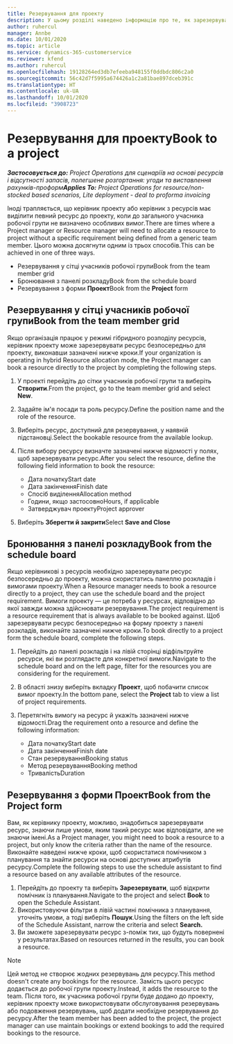 ```yaml
---
title: Резервування для проекту
description: У цьому розділі наведено інформацію про те, як зарезервувати ресурс для проекту.
author: ruhercul
manager: Annbe
ms.date: 10/01/2020
ms.topic: article
ms.service: dynamics-365-customerservice
ms.reviewer: kfend
ms.author: ruhercul
ms.openlocfilehash: 19128264ed3db7efeeba948155f0ddbdc806c2a0
ms.sourcegitcommit: 56c42d7f5995a674426a1c2a81bae897dceb391c
ms.translationtype: HT
ms.contentlocale: uk-UA
ms.lasthandoff: 10/01/2020
ms.locfileid: "3908723"
---
```

# <a name="book-to-a-project"></a><span data-ttu-id="9968b-103">Резервування для проекту</span><span class="sxs-lookup"><span data-stu-id="9968b-103">Book to a project</span></span>

<span data-ttu-id="9968b-104">_**Застосовується до:** Project Operations для сценаріїв на основі ресурсів і відсутності запасів, полегшене розгортання: угоди та виставлення рахунків-проформ_</span><span class="sxs-lookup"><span data-stu-id="9968b-104">_**Applies To:** Project Operations for resource/non-stocked based scenarios, Lite deployment - deal to proforma invoicing_</span></span>

<span data-ttu-id="9968b-105">Іноді трапляється, що керівник проекту або керівник з ресурсів має виділити певний ресурс до проекту, коли до загального учасника робочої групи не визначено особливих вимог.</span><span class="sxs-lookup"><span data-stu-id="9968b-105">There are times where a Project manager or Resource manager will need to allocate a resource to project without a specific requirement being defined from a generic team member.</span></span> <span data-ttu-id="9968b-106">Цього можна досягнути одним із трьох способів.</span><span class="sxs-lookup"><span data-stu-id="9968b-106">This can be achieved in one of three ways.</span></span>

- <span data-ttu-id="9968b-107">Резервування у сітці учасників робочої групи</span><span class="sxs-lookup"><span data-stu-id="9968b-107">Book from the team member grid</span></span>
- <span data-ttu-id="9968b-108">Бронювання з панелі розкладу</span><span class="sxs-lookup"><span data-stu-id="9968b-108">Book from the schedule board</span></span>
- <span data-ttu-id="9968b-109">Резервування з форми **Проект**</span><span class="sxs-lookup"><span data-stu-id="9968b-109">Book from the **Project** form</span></span>

## <a name="book-from-the-team-member-grid"></a><span data-ttu-id="9968b-110">Резервування у сітці учасників робочої групи</span><span class="sxs-lookup"><span data-stu-id="9968b-110">Book from the team member grid</span></span>

<span data-ttu-id="9968b-111">Якщо організація працює у режимі гібридного розподілу ресурсів, керівник проекту може зарезервувати ресурс безпосередньо для проекту, виконавши зазначені нижче кроки.</span><span class="sxs-lookup"><span data-stu-id="9968b-111">If your organization is operating in hybrid Resource allocation mode, the Project manager can book a resource directly to the project by completing the following steps.</span></span>

1. <span data-ttu-id="9968b-112">У проекті перейдіть до сітки учасників робочої групи та виберіть **Створити**.</span><span class="sxs-lookup"><span data-stu-id="9968b-112">From the project, go to the team member grid and select **New**.</span></span>
2. <span data-ttu-id="9968b-113">Задайте ім'я посади та роль ресурсу.</span><span class="sxs-lookup"><span data-stu-id="9968b-113">Define the position name and the role of the resource.</span></span>
3. <span data-ttu-id="9968b-114">Виберіть ресурс, доступний для резервування, у наявній підстановці.</span><span class="sxs-lookup"><span data-stu-id="9968b-114">Select the bookable resource from the available lookup.</span></span>
4. <span data-ttu-id="9968b-115">Після вибору ресурсу визначте зазначені нижче відомості у полях, щоб зарезервувати ресурс.</span><span class="sxs-lookup"><span data-stu-id="9968b-115">After you select the resource, define the following field information to book the resource:</span></span>

    - <span data-ttu-id="9968b-116">Дата початку</span><span class="sxs-lookup"><span data-stu-id="9968b-116">Start date</span></span>
    - <span data-ttu-id="9968b-117">Дата закінчення</span><span class="sxs-lookup"><span data-stu-id="9968b-117">Finish date</span></span>
    - <span data-ttu-id="9968b-118">Спосіб виділення</span><span class="sxs-lookup"><span data-stu-id="9968b-118">Allocation method</span></span>
    - <span data-ttu-id="9968b-119">Години, якщо застосовно</span><span class="sxs-lookup"><span data-stu-id="9968b-119">Hours, if applicable</span></span>
    - <span data-ttu-id="9968b-120">Затверджувач проекту</span><span class="sxs-lookup"><span data-stu-id="9968b-120">Project approver</span></span>

6. <span data-ttu-id="9968b-121">Виберіть **Зберегти й закрити**</span><span class="sxs-lookup"><span data-stu-id="9968b-121">Select **Save and Close**</span></span>

## <a name="book-from-the-schedule-board"></a><span data-ttu-id="9968b-122">Бронювання з панелі розкладу</span><span class="sxs-lookup"><span data-stu-id="9968b-122">Book from the schedule board</span></span>

<span data-ttu-id="9968b-123">Якщо керівникові з ресурсів необхідно зарезервувати ресурс безпосередньо до проекту, можна скористатись панеллю розкладів і вимогами проекту.</span><span class="sxs-lookup"><span data-stu-id="9968b-123">When a Resource manager needs to book a resource directly to a project, they can use the schedule board and the project requirement.</span></span> <span data-ttu-id="9968b-124">Вимоги проекту — це потреба у ресурсах, відповідно до якої завжди можна здійснювати резервування.</span><span class="sxs-lookup"><span data-stu-id="9968b-124">The project requirement is a resource requirement that is always available to be booked against.</span></span> <span data-ttu-id="9968b-125">Щоб зарезервувати ресурс безпосередньо на форму проекту з панелі розкладів, виконайте зазначені нижче кроки.</span><span class="sxs-lookup"><span data-stu-id="9968b-125">To book directly to a project form the schedule board, complete the following steps.</span></span>

1. <span data-ttu-id="9968b-126">Перейдіть до панелі розкладів і на лівій сторінці відфільтруйте ресурси, які ви розглядаєте для конкретної вимоги.</span><span class="sxs-lookup"><span data-stu-id="9968b-126">Navigate to the schedule board and on the left page, filter for the resources you are considering for the requirement.</span></span>
2. <span data-ttu-id="9968b-127">В області знизу виберіть вкладку **Проект**, щоб побачити список вимог проекту.</span><span class="sxs-lookup"><span data-stu-id="9968b-127">In the bottom pane, select the **Project** tab to view a list of project requirements.</span></span>
3. <span data-ttu-id="9968b-128">Перетягніть вимогу на ресурс й укажіть зазначені нижче відомості.</span><span class="sxs-lookup"><span data-stu-id="9968b-128">Drag the requirement onto a resource and define the following information:</span></span>

    - <span data-ttu-id="9968b-129">Дата початку</span><span class="sxs-lookup"><span data-stu-id="9968b-129">Start date</span></span>
    - <span data-ttu-id="9968b-130">Дата закінчення</span><span class="sxs-lookup"><span data-stu-id="9968b-130">Finish date</span></span>
    - <span data-ttu-id="9968b-131">Стан резервування</span><span class="sxs-lookup"><span data-stu-id="9968b-131">Booking status</span></span>
    - <span data-ttu-id="9968b-132">Метод резервування</span><span class="sxs-lookup"><span data-stu-id="9968b-132">Booking method</span></span>
    - <span data-ttu-id="9968b-133">Тривалість</span><span class="sxs-lookup"><span data-stu-id="9968b-133">Duration</span></span>

## <a name="book-from-the-project-form"></a><span data-ttu-id="9968b-134">Резервування з форми Проект</span><span class="sxs-lookup"><span data-stu-id="9968b-134">Book from the Project form</span></span>

<span data-ttu-id="9968b-135">Вам, як керівнику проекту, можливо, знадобиться зарезервувати ресурс, знаючи лише умови, яким такий ресурс має відповідати, але не знаючи імені.</span><span class="sxs-lookup"><span data-stu-id="9968b-135">As a Project manager, you might need to book a resource to a project, but only know the criteria rather than the name of the resource.</span></span> <span data-ttu-id="9968b-136">Виконайте наведені нижче кроки, щоб скористатися помічником з планування та знайти ресурси на основі доступних атрибутів ресурсу.</span><span class="sxs-lookup"><span data-stu-id="9968b-136">Complete the following steps to use the schedule assistant to find a resource based on any available attributes of the resource.</span></span> 

1. <span data-ttu-id="9968b-137">Перейдіть до проекту та виберіть **Зарезервувати**, щоб відкрити помічник із планування.</span><span class="sxs-lookup"><span data-stu-id="9968b-137">Navigate to the project and select **Book** to open the Schedule Assistant.</span></span>
2. <span data-ttu-id="9968b-138">Використовуючи фільтри в лівій частині помічника з планування, уточніть умови, а тоді виберіть **Пошук**.</span><span class="sxs-lookup"><span data-stu-id="9968b-138">Using the filters on the left side of the Schedule Assistant, narrow the criteria and select **Search.**</span></span>
3. <span data-ttu-id="9968b-139">Ви зможете зарезервувати ресурс з-поміж тих, що будуть повернені у результатах.</span><span class="sxs-lookup"><span data-stu-id="9968b-139">Based on resources returned in the results, you can book a resource.</span></span>

> [!NOTE]
> <span data-ttu-id="9968b-140">Цей метод не створює жодних резервувань для ресурсу.</span><span class="sxs-lookup"><span data-stu-id="9968b-140">This method doesn't create any bookings for the resource.</span></span> <span data-ttu-id="9968b-141">Замість цього ресурс додається до робочої групи проекту.</span><span class="sxs-lookup"><span data-stu-id="9968b-141">Instead, it adds the resource to the team.</span></span> <span data-ttu-id="9968b-142">Після того, як учасника робочої групи буде додано до проекту, керівник проекту може використовувати обслуговування резервувань або подовження резервувань, щоб додати необхідне резервування до ресурсу.</span><span class="sxs-lookup"><span data-stu-id="9968b-142">After the team member has been added to the project, the project manager can use maintain bookings or extend bookings to add the required bookings to the resource.</span></span>
